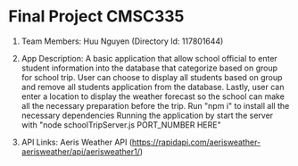 ﻿# Final Project CMSC335

1. Team Members: Huu Nguyen (Directory Id: 117801644)

2. App Description: A basic application that allow school official to enter student
information into the database that categorize based on group for school trip. User can choose 
to display all students based on group and remove all students application from the database. 
Lastly, user can enter a location to display the weather forecast so the school can make all the
necessary preparation before the trip. 
Run "npm i" to install all the necessary dependencies
Running the application by start the server with "node schoolTripServer.js PORT_NUMBER HERE"

3. API Links: Aeris Weather API (https://rapidapi.com/aerisweather-aerisweather/api/aerisweather1/)
